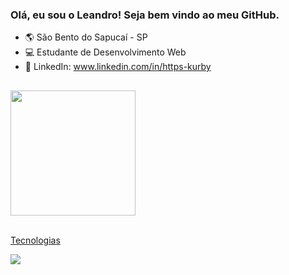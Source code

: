 ### Olá, eu sou o Leandro! Seja bem vindo ao meu GitHub.

- 🌎 São Bento do Sapucaí - SP
- 💻 Estudante de Desenvolvimento Web
- 🔗 LinkedIn: www.linkedin.com/in/https-kurby

##

<div>
  <a href="https://github.com/leandro-kurby"/>
  <img height="200em" src="https://github-readme-stats.vercel.app/api?username=leandro-kurby&show_icons=true&theme=default&include_all_commits=true&count_private=true"/>
</div>

<div><br>
 <p>Tecnologias</p>
 <img src="https://skillicons.dev/icons?i=html,css,javascript,react,styledcomponents,typescript,express,postgres" />
</div>
